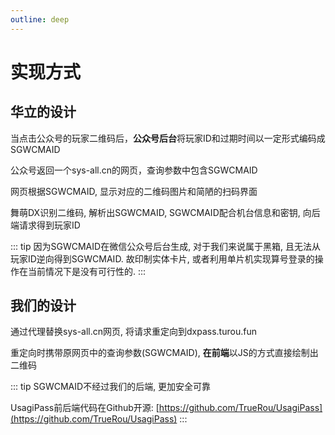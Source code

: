 ```yaml
---
outline: deep
---
```


# 实现方式

## 华立的设计

当点击公众号的玩家二维码后，**公众号后台**将玩家ID和过期时间以一定形式编码成SGWCMAID

公众号返回一个sys-all.cn的网页，查询参数中包含SGWCMAID

网页根据SGWCMAID, 显示对应的二维码图片和简陋的扫码界面

舞萌DX识别二维码, 解析出SGWCMAID, SGWCMAID配合机台信息和密钥, 向后端请求得到玩家ID

::: tip
因为SGWCMAID在微信公众号后台生成, 对于我们来说属于黑箱, 且无法从玩家ID逆向得到SGWCMAID. 故印制实体卡片, 或者利用单片机实现算号登录的操作在当前情况下是没有可行性的.
:::

## 我们的设计

通过代理替换sys-all.cn网页, 将请求重定向到dxpass.turou.fun

重定向时携带原网页中的查询参数(SGWCMAID), **在前端**以JS的方式直接绘制出二维码

::: tip
SGWCMAID不经过我们的后端, 更加安全可靠

UsagiPass前后端代码在Github开源: [https://github.com/TrueRou/UsagiPass](https://github.com/TrueRou/UsagiPass)
:::